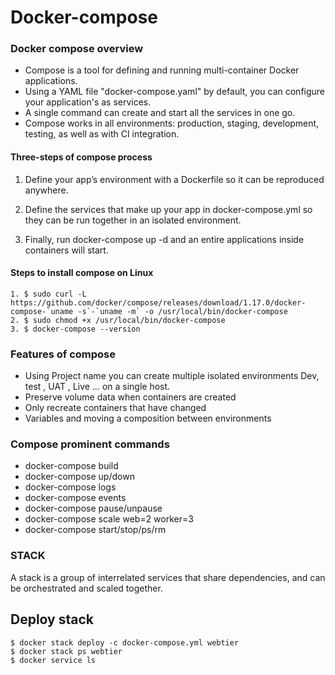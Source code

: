 # Docker-compose
####
### Docker compose overview 

- Compose is a tool for defining and running multi-container Docker applications. 
- Using a YAML file "docker-compose.yaml" by default, you can configure your application's as services.
- A single command can create and start all the services in one go.
- Compose works in all environments: production, staging, development, testing, as well as with CI integration.

#### Three-steps of compose process
1. Define your app’s environment with a Dockerfile so it can be reproduced anywhere.

2. Define the services that make up your app in docker-compose.yml so they can be run together in an isolated environment.

3. Finally, run docker-compose up -d and an entire applications inside containers will start.

#### Steps to install compose on Linux 
```
1. $ sudo curl -L https://github.com/docker/compose/releases/download/1.17.0/docker-compose-`uname -s`-`uname -m` -o /usr/local/bin/docker-compose
2. $ sudo chmod +x /usr/local/bin/docker-compose
3. $ docker-compose --version
```
### Features of compose 

- Using Project name you can create multiple isolated environments Dev, test , UAT , Live ... on a single host. 
- Preserve volume data when containers are created
- Only recreate containers that have changed
- Variables and moving a composition between environments

### Compose prominent commands 
- docker-compose build
- docker-compose up/down 
- docker-compose logs
- docker-compose events
- docker-compose pause/unpause
- docker-compose scale web=2 worker=3
- docker-compose start/stop/ps/rm

### STACK

A stack is a group of interrelated services that share dependencies, and can be orchestrated and scaled together. 

## Deploy stack
```
$ docker stack deploy -c docker-compose.yml webtier
$ docker stack ps webtier
$ docker service ls
```
